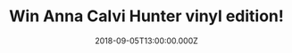 ---
campaign-uuid: "c-29eb9ba8-5514-49cf-99e6-82f65833baa7"
type: "Competition"
category: "Music"
date: "2018-09-05T13:00:00.000Z"
end-date: "2018-10-05T23:59:00.000Z"
disable-form: false
is_promoted: false
has_entry_page: true
title: "Win Anna Calvi Hunter vinyl edition!"
competition-description: "<p>The third long player from from the BRIT award and double\
  \ Mercury Music Prize-nominated Anna Calvi is finally here and we have a copy of\
  \ Hunter, her brand new album on vinyl edition to one of our lucky members!</p>\r\
  \n<p>Are you Anna Calvi's biggest fan? Click below for a chance to win!</p>"
hero-header: "Win Anna Calvi Hunter vinyl edition!"
terms-confirmation: "N/A"
banner-img: "https://assets.expresslyapp.com/asset-dba0e88a-ecfa-49dc-afd5-f2109e0df16d.jpg"
logo-left-href: "aaa.nme.com"
logo-left-image: "https://assets.expresslyapp.com/asset-7e4b2002-1fcf-4950-8f24-382d654c58f3.jpg"
logo-left-title: "nme aaa"
bg-image-hero: "https://assets.expresslyapp.com/asset-7b6b83db-9fe1-442c-91da-098aca176283.jpg"
bg-image-first: "https://assets.expresslyapp.com/asset-1b7f1472-46a5-417c-9044-80152d01ec30.jpg"
section1-content: "<p>Produced by Nick Launay at Konk Studios in London with some\
  \ further production in LA, the album was recorded with Anna's band - Mally Harpaz\
  \ on various instruments and Alex Thomas on drums - with the addition of Adrian\
  \ Utley from Portishead on keys and Martyn Casey from The Bad Seeds on bass.</p>\r\
  \n<p>Hunter is the embodiment of the feeling of truly letting go. For the songwriter\
  \ and virtuosic guitarist, it was a catharsis, an opportunity to be more truthful\
  \ than ever!</p>\r\n<p>If you can't wait to listen her brand new hits! Enter the\
  \ form below for a chance to win this amazing album, Hunter on vinyl edition!</p>"
entry-title: "Win Anna Calvi Hunter vinyl edition!"
entry-content: "Enter the draw to win Anna Calvi Hunter vinyl edition by completing\
  \ the form below before 23:59 on 5th of October 2018."
has-winner: false
prize-description: "Anna Calvi Hunter vinyl edition"
special-conditions: "Multiple entries are allowed up to one every day."
country-restrictions:
- "GB"
---